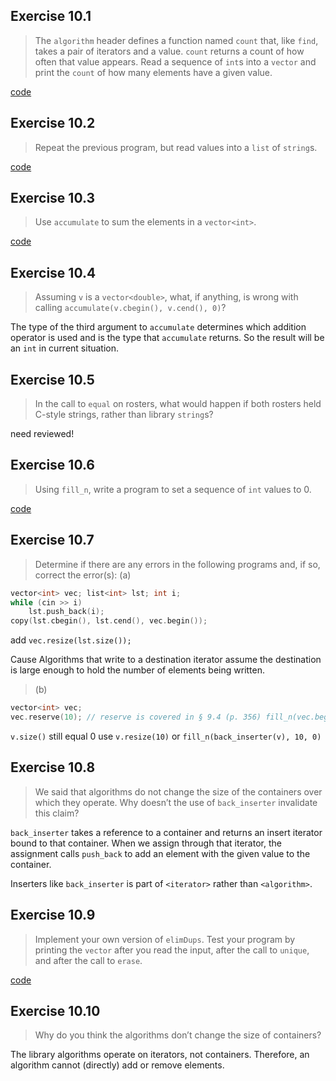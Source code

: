 ## Exercise 10.1

> The `algorithm` header defines a function named `count` that, like `find`, takes a pair of iterators and a value. `count` returns a count of how often that value appears. Read a sequence of `int`s into a `vector` and print the `count` of how many elements have a given value.

[code](ex10_1.cpp)

## Exercise 10.2

> Repeat the previous program, but read values into a `list` of `string`s.

[code](ex10_2.cpp)

## Exercise 10.3

> Use `accumulate` to sum the elements in a `vector<int>`.

[code](ex10_3.cpp)

## Exercise 10.4

> Assuming `v` is a `vector<double>`, what, if anything, is wrong with calling `accumulate(v.cbegin(), v.cend(), 0)`?

The type of the third argument to `accumulate` determines which addition operator is used and is the type that `accumulate` returns. So the result will be an `int` in current situation.

## Exercise 10.5

> In the call to `equal` on rosters, what would happen if both rosters held C-style strings, rather than library `string`s?

need reviewed!

## Exercise 10.6

> Using `fill_n`, write a program to set a sequence of `int` values to 0.

[code](ex10_6.cpp)

## Exercise 10.7

> Determine if there are any errors in the following programs and, if so, correct the error(s):
> (a)
```cpp
vector<int> vec; list<int> lst; int i; 
while (cin >> i)
    lst.push_back(i); 
copy(lst.cbegin(), lst.cend(), vec.begin());
```

add `vec.resize(lst.size());`

Cause Algorithms that write to a destination iterator assume the destination is large enough to hold the number of elements being written.

> (b)
```cpp
vector<int> vec; 
vec.reserve(10); // reserve is covered in § 9.4 (p. 356) fill_n(vec.begin(), 10, 0);
```

`v.size()` still equal 0
use `v.resize(10)` or `fill_n(back_inserter(v), 10, 0)`

## Exercise 10.8

> We said that algorithms do not change the size of the containers over which they operate. Why doesn’t the use of `back_inserter` invalidate this claim?

`back_inserter` takes a reference to a container and returns an insert iterator bound to that container. When we assign through that iterator, the assignment calls `push_back` to add an element with the given value to the container.

Inserters like `back_inserter` is part of `<iterator>` rather than `<algorithm>`.

## Exercise 10.9

> Implement your own version of `elimDups`. Test your program by printing the `vector` after you read the input, after the call to `unique`, and after the call to `erase`.

[code](ex10_9.cpp)

## Exercise 10.10

> Why do you think the algorithms don’t change the size of containers?

The library algorithms operate on iterators, not containers. Therefore, an algorithm cannot (directly) add or remove elements.